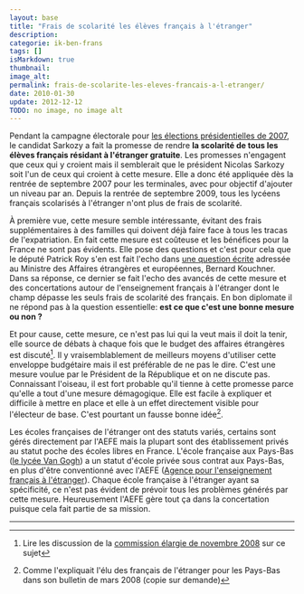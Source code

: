 ```yaml
---
layout: base
title: "Frais de scolarité les élèves français à l'étranger"
description: 
categorie: ik-ben-frans
tags: []
isMarkdown: true
thumbnail: 
image_alt: 
permalink: frais-de-scolarite-les-eleves-francais-a-l-etranger/
date: 2010-01-30
update: 2012-12-12
TODO: no image, no image alt
---
```




Pendant la campagne électorale pour [les élections présidentielles de 2007](/encore-un-dimanche-d-elections), le candidat Sarkozy a fait la promesse de rendre **la scolarité de tous les élèves français résidant à l'étranger gratuite**. Les promesses n'engagent que ceux qui y croient mais il semblerait que le président Nicolas Sarkozy soit l'un de ceux qui croient à cette mesure. Elle a donc été appliquée dès la rentrée de septembre 2007 pour les terminales, avec pour objectif d'ajouter un niveau par an. Depuis la rentrée de septembre 2009, tous les lycéens français scolarisés à l'étranger n'ont plus de frais de scolarité.

À première vue, cette mesure semble intéressante, évitant des frais supplémentaires à des familles qui doivent déjà faire face à tous les tracas de l'expatriation. En fait cette mesure est coûteuse et les bénéfices pour la France ne sont pas évidents. Elle pose des questions et c'est pour cela que le député Patrick Roy s'en est fait l'echo dans [une question écrite](http://questions.assemblee-nationale.fr/q13/13-64688QE.htm) adressée au Ministre des Affaires étrangères et européennes, Bernard Kouchner. Dans sa réponse, ce dernier se fait l'echo des avancés de cette mesure et des concertations autour de l'enseignement français à l'étranger dont le champ dépasse les seuls frais de scolarité des français. En bon diplomate il ne répond pas à la question essentielle: **est ce que c'est une bonne mesure ou non ?**

Et pour cause, cette mesure, ce n'est pas lui qui la veut mais il doit la tenir, elle source de débats à chaque fois que le budget des affaires étrangères est discuté[^1]. Il y vraisemblablement de meilleurs moyens d'utiliser cette enveloppe budgétaire mais il est préférable de ne pas le dire. C'est une mesure voulue par le Président de la République et on ne discute pas. Connaissant l'oiseau, il est fort probable qu'il tienne à cette promesse parce qu'elle a tout d'une mesure démagogique. Elle est facile à expliquer et difficile à mettre en place et elle à un effet directement visible pour l'électeur de base. C'est pourtant un fausse bonne idée[^2].

Les écoles françaises de l'étranger ont des statuts variés, certains sont gérés directement par l'AEFE mais la plupart sont des établissement privés au statut poche des écoles libres en France. L'école française aux Pays-Bas ([le lycée Van Gogh](/van-gogh-fete-ses-60-ans)) a un statut d'école privée sous contrat aux Pays-Bas, en plus d'être conventionné avec l'AEFE ([Agence pour l'enseignement français à l'étranger](http://fr.wikipedia.org/wiki/Agence_pour_l'enseignement_français_à_l'étranger)). Chaque école française à l'étranger ayant sa spécificité, ce n'est pas évident de prévoir tous les problèmes générés par cette mesure. Heureusement l'AEFE gère tout ça dans la concertation puisque cela fait partie de sa mission.

---
[^1]: Lire les discussion de la [commission élargie de novembre 2008](http://www.assemblee-nationale.fr/13/budget/plf2009/commissions_elargies/cr/C010.asp) sur ce sujet
[^2]: Comme l'expliquait l'élu des français de l'étranger pour les Pays-Bas dans son bulletin de mars 2008 (copie sur demande)